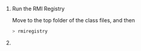 1. Run the RMI Registry

   Move to the top folder of the class files, and then

   ```bash
   > rmiregistry
   ```

2. 
